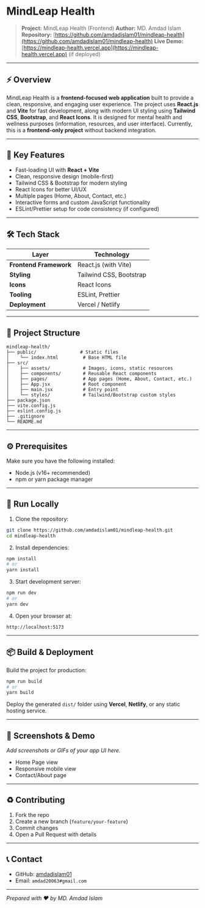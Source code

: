 # MindLeap Health

> **Project:** MindLeap Health (Frontend)
> **Author:** MD. Amdad Islam
> **Repository:** [https://github.com/amdadislam01/mindleap-health](https://github.com/amdadislam01/mindleap-health)
> **Live Demo:** [https://mindleap-health.vercel.app](https://mindleap-health.vercel.app) (if deployed)

---

## ⚡ Overview

MindLeap Health is a **frontend-focused web application** built to provide a clean, responsive, and engaging user experience. The project uses **React.js** and **Vite** for fast development, along with modern UI styling using **Tailwind CSS**, **Bootstrap**, and **React Icons**. It is designed for mental health and wellness purposes (information, resources, and user interface). Currently, this is a **frontend-only project** without backend integration.

---

## 🎯 Key Features

* Fast-loading UI with **React + Vite**
* Clean, responsive design (mobile-first)
* Tailwind CSS & Bootstrap for modern styling
* React Icons for better UI/UX
* Multiple pages (Home, About, Contact, etc.)
* Interactive forms and custom JavaScript functionality
* ESLint/Prettier setup for code consistency (if configured)

---

## 🛠 Tech Stack

| Layer                  | Technology              |
| ---------------------- | ----------------------- |
| **Frontend Framework** | React.js (with Vite)    |
| **Styling**            | Tailwind CSS, Bootstrap |
| **Icons**              | React Icons             |
| **Tooling**            | ESLint, Prettier        |
| **Deployment**         | Vercel / Netlify        |

---

## 📁 Project Structure

```
mindleap-health/
├── public/                # Static files
│    └── index.html         # Base HTML file
├── src/
│    ├── assets/            # Images, icons, static resources
│    ├── components/        # Reusable React components
│    ├── pages/             # App pages (Home, About, Contact, etc.)
│    ├── App.jsx            # Root component
│    ├── main.jsx           # Entry point
│    └── styles/            # Tailwind/Bootstrap custom styles
├── package.json
├── vite.config.js
├── eslint.config.js
├── .gitignore
└── README.md
```

---

## ⚙️ Prerequisites

Make sure you have the following installed:

* Node.js (v16+ recommended)
* npm or yarn package manager

---

## 🚀 Run Locally

1. Clone the repository:

```bash
git clone https://github.com/amdadislam01/mindleap-health.git
cd mindleap-health
```

2. Install dependencies:

```bash
npm install
# or
yarn install
```

3. Start development server:

```bash
npm run dev
# or
yarn dev
```

4. Open your browser at:

```
http://localhost:5173
```

---

## 📦 Build & Deployment

Build the project for production:

```bash
npm run build
# or
yarn build
```

Deploy the generated `dist/` folder using **Vercel**, **Netlify**, or any static hosting service.

---

## 📸 Screenshots & Demo

*Add screenshots or GIFs of your app UI here.*

* Home Page view
* Responsive mobile view
* Contact/About page

---

## ♻️ Contributing

1. Fork the repo
2. Create a new branch (`feature/your-feature`)
3. Commit changes
4. Open a Pull Request with details

---

## 📞 Contact

* GitHub: [amdadislam01](https://github.com/amdadislam01)
* Email: `amdad20063#gmail.com` 
---

*Prepared with ❤️ by MD. Amdad Islam*
